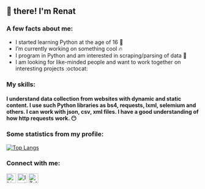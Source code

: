 ## :wave: there! I'm Renat

### A few facts about me:
- I started learning Python at the age of 16 :baby:
- I’m currently working on something cool :fire:
- I program in Python and am interested in scraping/parsing of data :pencil:
- I am looking for like-minded people and want to work together on interesting projects :octocat:

### My skills:
#### I understand data collection from websites with dynamic and static content. I use such Python libraries as bs4, requests, lxml, selemium and others. I can work with json, csv, xml files. I have a good understanding of how http requests work. :no_mouth: 

### Some statistics from my profile:

[![Top Langs](https://github-readme-stats.vercel.app/api/top-langs/?username=anuraghazra&layout=compact)](https://github.com/Renat-Havriliuk)

### Connect with me:

[<img aling="left" alt="LinkedIn" width="25px" src="https://cdn.jsdelivr.net/npm/simple-icons@v3/icons/linkedin.svg">][linkedin] 
[<img aling="left" alt="Instagram" width="25px" src="https://cdn.jsdelivr.net/npm/simple-icons@v3/icons/instagram.svg">][instagram] 
[<img aling="left" alt="Telegram" width="25px" src="https://cdn.jsdelivr.net/npm/simple-icons@v3/icons/telegram.svg">][telegram]

[linkedin]: www.linkedin.com/in/renathv
[instagram]: https://www.instagram.com/renat.hv/
[telegram]: https://t.me/yakuzza0